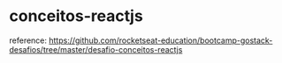 # conceitos-reactjs

reference: https://github.com/rocketseat-education/bootcamp-gostack-desafios/tree/master/desafio-conceitos-reactjs
